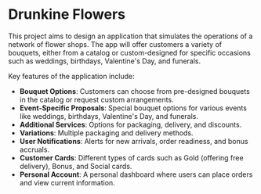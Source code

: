 # Drunkine Flowers

This project aims to design an application that simulates the operations of a network of flower shops. The app will offer customers a variety of bouquets, either from a catalog or custom-designed for specific occasions such as weddings, birthdays, Valentine's Day, and funerals. 

Key features of the application include:
- **Bouquet Options**: Customers can choose from pre-designed bouquets in the catalog or request custom arrangements.
- **Event-Specific Proposals**: Special bouquet options for various events like weddings, birthdays, Valentine's Day, and funerals.
- **Additional Services**: Options for packaging, delivery, and discounts.
- **Variations**: Multiple packaging and delivery methods.
- **User Notifications**: Alerts for new arrivals, order readiness, and bonus accruals.
- **Customer Cards**: Different types of cards such as Gold (offering free delivery), Bonus, and Social cards.
- **Personal Account**: A personal dashboard where users can place orders and view current information.